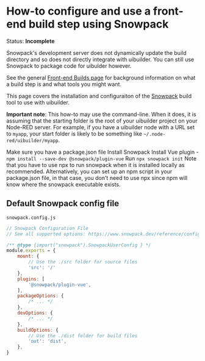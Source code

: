 # How-to configure and use a front-end build step using Snowpack

Status: **Incomplete**

Snowpack's development server does not dynamically update the build directory and so does not directly integrate with uibuilder. You can still use Snowpack to package code for uibulder however.

See the general [Front-end Builds page](./front-end-builds.md) for background information on what a build step is and what tools you might want.

This page covers the installation and configuraiton of the [Snowpack](https://www.snowpack.dev/) build tool to use with uibuilder.

**Important note**: This how-to may use the command-line. When it does, it is assuming that the starting folder
is the root of your uibuilder project on your Node-RED server. For example, if you have a uibuilder node with
a URL set to `myapp`, your start folder is likely to be something like `~/.node-red/uibuilder/myapp`.

Make sure you have a package.json file
Install Snowpack
Install Vue plugin - `npm install --save-dev @snowpack/plugin-vue`
Run `npx snowpack init`
Note that you have to use npx to run snowpack when it is installed locally as recommended. Alternatively, you can set up an npm script in your package.json file, in that case, you don't need to use npx since npm will know where the snowpack executable exists.


## Default Snowpack config file

`snowpack.config.js`

```js
// Snowpack Configuration File
// See all supported options: https://www.snowpack.dev/reference/configuration

/** @type {import("snowpack").SnowpackUserConfig } */
module.exports = {
    mount: {
        // Use the ./src folder for source files
        'src': '/'
    },
    plugins: [
        '@snowpack/plugin-vue',
    ],
    packageOptions: {
        /* ... */
    },
    devOptions: {
        /* ... */
    },
    buildOptions: {
        // Use the ./dist folder for build files
        'out': 'dist',
    },
}
```